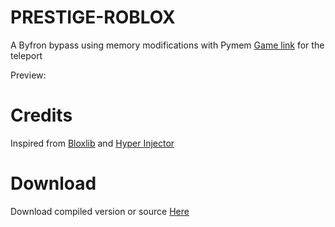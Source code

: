 # PRESTIGE-ROBLOX
A Byfron bypass using memory modifications with Pymem
[Game link](https://www.roblox.com/games/16138148062/) for the teleport

Preview:
[]()

# Credits
Inspired from [Bloxlib](https://github.com/ElCapor/bloxlib) and [Hyper Injector](https://github.com/justDarian/hyperinjector)

# Download
Download compiled version or source [Here](https://github.com/Riz-ve/Prestige-Roblox/releases/tag/Prestige)
